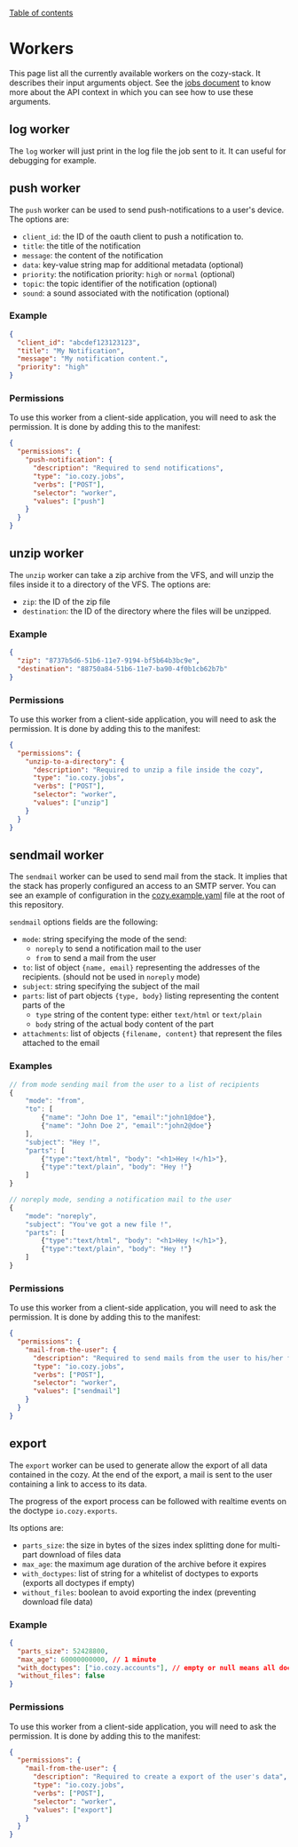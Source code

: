 [Table of contents](README.md#table-of-contents)

# Workers

This page list all the currently available workers on the cozy-stack. It
describes their input arguments object. See the [jobs document](jobs.md) to
know more about the API context in which you can see how to use these
arguments.

## log worker

The `log` worker will just print in the log file the job sent to it. It can
useful for debugging for example.

## push worker

The `push` worker can be used to send push-notifications to a user's device.
The options are:

* `client_id`: the ID of the oauth client to push a notification to.
* `title`: the title of the notification
* `message`: the content of the notification
* `data`: key-value string map for additional metadata (optional)
* `priority`: the notification priority: `high` or `normal` (optional)
* `topic`: the topic identifier of the notification (optional)
* `sound`: a sound associated with the notification (optional)

### Example

```json
{
  "client_id": "abcdef123123123",
  "title": "My Notification",
  "message": "My notification content.",
  "priority": "high"
}
```

### Permissions

To use this worker from a client-side application, you will need to ask the
permission. It is done by adding this to the manifest:

```json
{
  "permissions": {
    "push-notification": {
      "description": "Required to send notifications",
      "type": "io.cozy.jobs",
      "verbs": ["POST"],
      "selector": "worker",
      "values": ["push"]
    }
  }
}
```

## unzip worker

The `unzip` worker can take a zip archive from the VFS, and will unzip the
files inside it to a directory of the VFS. The options are:

* `zip`: the ID of the zip file
* `destination`: the ID of the directory where the files will be unzipped.

### Example

```json
{
  "zip": "8737b5d6-51b6-11e7-9194-bf5b64b3bc9e",
  "destination": "88750a84-51b6-11e7-ba90-4f0b1cb62b7b"
}
```

### Permissions

To use this worker from a client-side application, you will need to ask the
permission. It is done by adding this to the manifest:

```json
{
  "permissions": {
    "unzip-to-a-directory": {
      "description": "Required to unzip a file inside the cozy",
      "type": "io.cozy.jobs",
      "verbs": ["POST"],
      "selector": "worker",
      "values": ["unzip"]
    }
  }
}
```

## sendmail worker

The `sendmail` worker can be used to send mail from the stack. It implies that
the stack has properly configured an access to an SMTP server. You can see an
example of configuration in the [cozy.example.yaml](../cozy.example.yaml) file
at the root of this repository.

`sendmail` options fields are the following:

* `mode`: string specifying the mode of the send:
  * `noreply` to send a notification mail to the user
  * `from` to send a mail from the user
* `to`: list of object `{name, email}` representing the addresses of the
  recipients. (should not be used in `noreply` mode)
* `subject`: string specifying the subject of the mail
* `parts`: list of part objects `{type, body}` listing representing the content
  parts of the
  * `type` string of the content type: either `text/html` or `text/plain`
  * `body` string of the actual body content of the part
* `attachments`: list of objects `{filename, content}` that represent the files
  attached to the email

### Examples

```js
// from mode sending mail from the user to a list of recipients
{
    "mode": "from",
    "to": [
        {"name": "John Doe 1", "email":"john1@doe"},
        {"name": "John Doe 2", "email":"john2@doe"}
    ],
    "subject": "Hey !",
    "parts": [
        {"type":"text/html", "body": "<h1>Hey !</h1>"},
        {"type":"text/plain", "body": "Hey !"}
    ]
}

// noreply mode, sending a notification mail to the user
{
    "mode": "noreply",
    "subject": "You've got a new file !",
    "parts": [
        {"type":"text/html", "body": "<h1>Hey !</h1>"},
        {"type":"text/plain", "body": "Hey !"}
    ]
}
```

### Permissions

To use this worker from a client-side application, you will need to ask the
permission. It is done by adding this to the manifest:

```json
{
  "permissions": {
    "mail-from-the-user": {
      "description": "Required to send mails from the user to his/her friends",
      "type": "io.cozy.jobs",
      "verbs": ["POST"],
      "selector": "worker",
      "values": ["sendmail"]
    }
  }
}
```

## export

The `export` worker can be used to generate allow the export of all data
contained in the cozy. At the end of the export, a mail is sent to the user containing a link to access to its data.

The progress of the export process can be followed with realtime events on the doctype `io.cozy.exports`.

Its options are:

* `parts_size`: the size in bytes of the sizes index splitting done for multi-part download of files data
* `max_age`: the maximum age duration of the archive before it expires
* `with_doctypes`: list of string for a whitelist of doctypes to exports (exports all doctypes if empty)
* `without_files`: boolean to avoid exporting the index (preventing download file data)

### Example

```json
{
  "parts_size": 52428800,
  "max_age": 60000000000, // 1 minute
  "with_doctypes": ["io.cozy.accounts"], // empty or null means all doctypes
  "without_files": false
}
```

### Permissions

To use this worker from a client-side application, you will need to ask the
permission. It is done by adding this to the manifest:

```json
{
  "permissions": {
    "mail-from-the-user": {
      "description": "Required to create a export of the user's data",
      "type": "io.cozy.jobs",
      "verbs": ["POST"],
      "selector": "worker",
      "values": ["export"]
    }
  }
}
```
